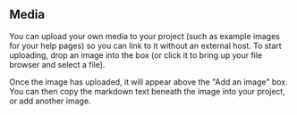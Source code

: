 ## Media
You can upload your own media to your project (such as example images for your help pages) so you can link to it without an external host. To start uploading, drop an image into the box (or click it to bring up your file browser and select a file).

Once the image has uploaded, it will appear above the "Add an image" box. You can then copy the markdown text beneath the image into your project, or add another image.
